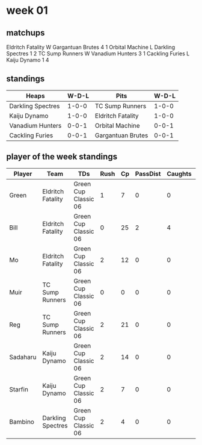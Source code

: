 # week 01

## matchups

Eldritch Fatality W Gargantuan Brutes 4 1
Orbital Machine L Darkling Spectres 1 2
TC Sump Runners W Vanadium Hunters 3 1
Cackling Furies L Kaiju Dynamo 1 4

## standings

| Heaps | W-D-L | Pits | W-D-L |
|-------|-----|--|--|
| Darkling Spectres | 1-0-0 | TC Sump Runners | 1-0-0 |
| Kaiju Dynamo | 1-0-0 | Eldritch Fatality | 1-0-0 |
| Vanadium Hunters | 0-0-1 | Orbital Machine | 0-0-1 |
| Cackling Furies | 0-0-1 | Gargantuan Brutes | 0-0-1 |

## player of the week standings

| Player            | Team             | TDs  | Rush | Cp   | PassDist | Caughts | Cas  | Blocks | Sacks | MVPs | SPP  |
|-------------------|------------------|------|------|------|----------|---------|------|--------|-------|------|------|
| Green    | Eldritch Fatality | Green Cup Classic 06 |    1 |    7 |    0 |        0 |      1 |     0 |    2 |      8 |     0 |    0 |    7 |
| Bill     | Eldritch Fatality | Green Cup Classic 06 |    0 |   25 |    2 |        4 |      0 |     0 |    0 |      0 |     0 |    1 |    7 |
| Mo       | Eldritch Fatality | Green Cup Classic 06 |    2 |   12 |    0 |        0 |      1 |     0 |    0 |      2 |     0 |    0 |    6 |
| Muir     | TC Sump Runners   | Green Cup Classic 06 |    0 |    0 |    0 |        0 |      0 |     0 |    3 |      3 |     0 |    0 |    6 |
| Reg      | TC Sump Runners   | Green Cup Classic 06 |    2 |   21 |    0 |        0 |      2 |     0 |    0 |      2 |     0 |    0 |    6 |
| Sadaharu | Kaiju Dynamo      | Green Cup Classic 06 |    2 |   14 |    0 |        0 |      0 |     0 |    0 |      0 |     0 |    0 |    6 |
| Starfin   | Kaiju Dynamo      | Green Cup Classic 06 |    2 |    7 |    0 |        0 |      0 |     0 |    0 |      0 |     0 |    0 |    6 |
| Bambino  | Darkling Spectres | Green Cup Classic 06 |    2 |    4 |    0 |        0 |      0 |     0 |    0 |      2 |     0 |    0 |    6 |
